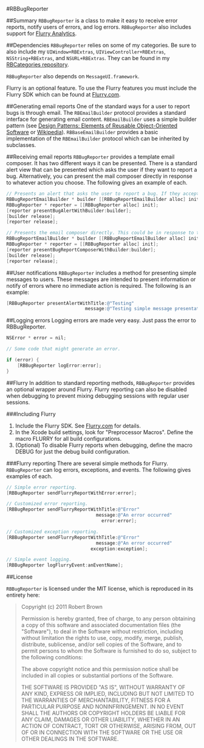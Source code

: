 #RBBugReporter

##Summary
`RBBugReporter` is a class to make it easy to receive error reports, notify users of errors, and log errors. `RBBugReporter` also includes support for [Flurry Analytics][1]. 

##Dependencies
`RBBugReporter` relies on some of my categories. Be sure to also include my `UIWindow+RBExtras`, `UIViewController+RBExtras`, `NSString+RBExtras`, and `NSURL+RBExtras`. They can be found in my [RBCategories repository][2].

`RBBugReporter` also depends on `MessageUI.framework`.

Flurry is an optional feature. To use the Flurry features you must include the Flurry SDK which can be found at [Flurry.com][1].

##Generating email reports
One of the standard ways for a user to report bugs is through email. The `RBEmailBuilder` protocol provides a standard interface for generating email content. `RBEmailBuilder` uses a simple builder pattern (see [Design Patterns: Elements of Reusable Object-Oriented Software][3] or [Wikipedia][4]). `RBBaseEmailBuilder` provides a basic implementation of the `RBEmailBuilder` protocol which can be inherited by subclasses. 

##Receiving email reports
`RBBugReporter` provides a template email composer. It has two different ways it can be presented. There is a standard alert view that can be presented which asks the user if they want to report a bug. Alternatively, you can present the mail composer directly in response to whatever action you choose. The following gives an example of each. 

```objective-c
// Presents an alert that asks the user to report a bug. If they accept, then the email composer is presented.
RBBugReportEmailBuilder * builder [[RBBugReportEmailBuilder alloc] initWithError:error];
RBBugReporter * reporter = [[RBBugReporter alloc] init];
[reporter presentBugAlertWithBuilder:builder];
[builder release];
[reporter release];

// Presents the email composer directly. This could be in response to the user pressing a bug report button or by some other means.
RBBugReportEmailBuilder * builder [[RBBugReportEmailBuilder alloc] initWithErrorMessage:@"Testing reporter"];
RBBugReporter * reporter = [[RBBugReporter alloc] init];
[reporter presentBugReportComposerWithBuilder:builder];
[builder release];
[reporter release];
```

##User notifications
`RBBugReporter` includes a method for presenting simple messages to users. These messages are intended to present information or notify of errors where no immediate action is required. The following is an example:

```objective-c
[RBBugReporter presentAlertWithTitle:@"Testing" 
                             message:@"Testing simple message presentation."];
```

##Logging errors
Logging errors are made very easy. Just pass the error to RBBugReporter.

```objective-c
NSError * error = nil;

// Some code that might generate an error.

if (error) {
	[RBBugReporter logError:error];
}
```

##Flurry
In addition to standard reporting methods, `RBBugReporter` provides an optional wrapper around Flurry. Flurry reporting can also be disabled when debugging to prevent mixing debugging sessions with regular user sessions.

###Including Flurry
1. Include the Flurry SDK. See [Flurry.com][1] for details.
2. In the Xcode build settings, look for "Preprocessor Macros". Define the macro FLURRY for all build configurations.
3. (Optional) To disable Flurry reports when debugging, define the macro DEBUG for just the debug build configuration.

###Flurry reporting
There are several simple methods for Flurry. `RBBugReporter` can log errors, exceptions, and events. The following gives examples of each.

```objective-c
// Simple error reporting.
[RBBugReporter sendFlurryReportWithError:error];

// Customized error reporting.
[RBBugReporter sendFlurryReportWithTitle:@"Error"
                                 message:@"An error occurred"
                                   error:error];

// Customized exception reporting.
[RBBugReporter sendFlurryReportWithTitle:@"Error"
                                 message:@"An error occurred"
                               exception:exception];

// Simple event logging.
[RBBugReporter logFlurryEvent:anEventName];
```

##License

`RBBugReporter` is licensed under the MIT license, which is reproduced in its entirety here:

>Copyright (c) 2011 Robert Brown
>
>Permission is hereby granted, free of charge, to any person obtaining a copy
>of this software and associated documentation files (the "Software"), to deal
>in the Software without restriction, including without limitation the rights
>to use, copy, modify, merge, publish, distribute, sublicense, and/or sell
>copies of the Software, and to permit persons to whom the Software is
>furnished to do so, subject to the following conditions:
>
>The above copyright notice and this permission notice shall be included in
>all copies or substantial portions of the Software.
>
>THE SOFTWARE IS PROVIDED "AS IS", WITHOUT WARRANTY OF ANY KIND, EXPRESS OR
>IMPLIED, INCLUDING BUT NOT LIMITED TO THE WARRANTIES OF MERCHANTABILITY,
>FITNESS FOR A PARTICULAR PURPOSE AND NONINFRINGEMENT. IN NO EVENT SHALL THE
>AUTHORS OR COPYRIGHT HOLDERS BE LIABLE FOR ANY CLAIM, DAMAGES OR OTHER
>LIABILITY, WHETHER IN AN ACTION OF CONTRACT, TORT OR OTHERWISE, ARISING FROM,
>OUT OF OR IN CONNECTION WITH THE SOFTWARE OR THE USE OR OTHER DEALINGS IN
>THE SOFTWARE.

  [1]: http://www.flurry.com/
  [2]: https://github.com/rob-brown/RBCategories
  [3]: http://www.amazon.com/Design-Patterns-Elements-Reusable-Object-Oriented/dp/0201633612/ref=sr_1_1?ie=UTF8&qid=1306283437&sr=8-1
  [4]: http://en.wikipedia.org/wiki/Builder_pattern
